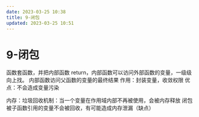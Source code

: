 ```yaml
---
date: 2023-03-25 10:38
title: 9-闭包
updated: 2023-03-25 10:51
---
```


# 9-闭包

函数套函数，并把内部函数 return，内部函数可以访问外部函数的变量，一级级向上找。
内部函数访问父函数的变量的最终结果
作用：封装变量，收敛权限
优点：不会造成变量污染

内存：垃圾回收机制：当一个变量在作用域内部不再被使用，会被内存释放
闭包被子函数引用的变量不会被回收，有可能造成内存泄漏（缺点）
